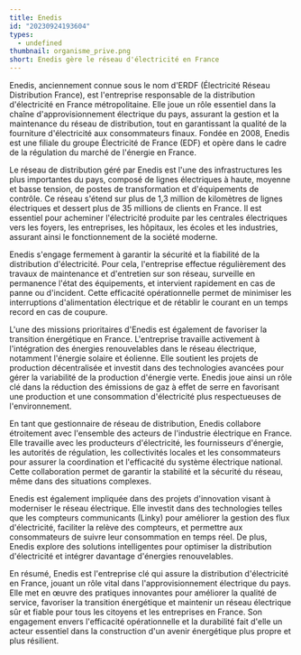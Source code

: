 ```yaml
---
title: Enedis
id: "20230924193604"
types:
  - undefined
thumbnail: organisme_prive.png
short: Enedis gère le réseau d'électricité en France
---
```


Enedis, anciennement connue sous le nom d'ERDF (Électricité Réseau Distribution France), est l'entreprise responsable de la distribution d'électricité en France métropolitaine. Elle joue un rôle essentiel dans la chaîne d'approvisionnement électrique du pays, assurant la gestion et la maintenance du réseau de distribution, tout en garantissant la qualité de la fourniture d'électricité aux consommateurs finaux. Fondée en 2008, Enedis est une filiale du groupe Électricité de France (EDF) et opère dans le cadre de la régulation du marché de l'énergie en France.

Le réseau de distribution géré par Enedis est l'une des infrastructures les plus importantes du pays, composé de lignes électriques à haute, moyenne et basse tension, de postes de transformation et d'équipements de contrôle. Ce réseau s'étend sur plus de 1,3 million de kilomètres de lignes électriques et dessert plus de 35 millions de clients en France. Il est essentiel pour acheminer l'électricité produite par les centrales électriques vers les foyers, les entreprises, les hôpitaux, les écoles et les industries, assurant ainsi le fonctionnement de la société moderne.

Enedis s'engage fermement à garantir la sécurité et la fiabilité de la distribution d'électricité. Pour cela, l'entreprise effectue régulièrement des travaux de maintenance et d'entretien sur son réseau, surveille en permanence l'état des équipements, et intervient rapidement en cas de panne ou d'incident. Cette efficacité opérationnelle permet de minimiser les interruptions d'alimentation électrique et de rétablir le courant en un temps record en cas de coupure.

L'une des missions prioritaires d'Enedis est également de favoriser la transition énergétique en France. L'entreprise travaille activement à l'intégration des énergies renouvelables dans le réseau électrique, notamment l'énergie solaire et éolienne. Elle soutient les projets de production décentralisée et investit dans des technologies avancées pour gérer la variabilité de la production d'énergie verte. Enedis joue ainsi un rôle clé dans la réduction des émissions de gaz à effet de serre en favorisant une production et une consommation d'électricité plus respectueuses de l'environnement.

En tant que gestionnaire de réseau de distribution, Enedis collabore étroitement avec l'ensemble des acteurs de l'industrie électrique en France. Elle travaille avec les producteurs d'électricité, les fournisseurs d'énergie, les autorités de régulation, les collectivités locales et les consommateurs pour assurer la coordination et l'efficacité du système électrique national. Cette collaboration permet de garantir la stabilité et la sécurité du réseau, même dans des situations complexes.

Enedis est également impliquée dans des projets d'innovation visant à moderniser le réseau électrique. Elle investit dans des technologies telles que les compteurs communicants (Linky) pour améliorer la gestion des flux d'électricité, faciliter la relève des compteurs, et permettre aux consommateurs de suivre leur consommation en temps réel. De plus, Enedis explore des solutions intelligentes pour optimiser la distribution d'électricité et intégrer davantage d'énergies renouvelables.

En résumé, Enedis est l'entreprise clé qui assure la distribution d'électricité en France, jouant un rôle vital dans l'approvisionnement électrique du pays. Elle met en œuvre des pratiques innovantes pour améliorer la qualité de service, favoriser la transition énergétique et maintenir un réseau électrique sûr et fiable pour tous les citoyens et les entreprises en France. Son engagement envers l'efficacité opérationnelle et la durabilité fait d'elle un acteur essentiel dans la construction d'un avenir énergétique plus propre et plus résilient.